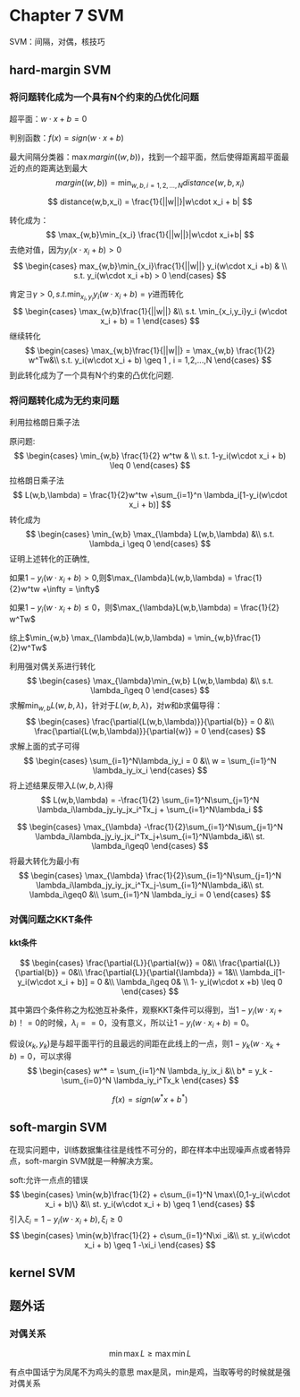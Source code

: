 # Chapter 7 SVM

SVM：间隔，对偶，核技巧

## hard-margin SVM

### 将问题转化成为一个具有N个约束的凸优化问题

超平面：$w\cdot x + b = 0$

判别函数：$f(x) = sign(w\cdot x + b)$

最大间隔分类器：$\max margin((w,b))$，找到一个超平面，然后使得距离超平面最近的点的距离达到最大
$$
margin((w,b)) = \min_{w,b,i=1,2,...,N} distance(w,b,x_i)
$$

$$
distance(w,b,x_i) = \frac{1}{||w||}|w\cdot x_i + b|
$$

转化成为：
$$
\max_{w,b}\min_{x_i} \frac{1}{||w||}|w\cdot x_i+b|
$$
去绝对值，因为$y_i(x\cdot x_i + b) >0$
$$
\begin{cases}
max_{w,b}\min_{x_i}\frac{1}{||w||} y_i(w\cdot x_i +b) & \\
s.t. y_i(w\cdot x_i +b) > 0
\end{cases}
$$


肯定$\exists \gamma > 0 ,s.t. \min_{x_i,y_i}y_i(w\cdot x_i + b) = \gamma$进而转化
$$
\begin{cases}
\max_{w,b}\frac{1}{||w||} &\\
s.t. \min_{x_i,y_i}y_i (w\cdot x_i + b) = 1
\end{cases}
$$
继续转化
$$
\begin{cases}
\max_{w,b}\frac{1}{||w||}  = \max_{w,b} \frac{1}{2} w^Tw&\\
s.t. y_i(w\cdot x_i + b) \geq 1 , i = 1,2,...,N
\end{cases}
$$
到此转化成为了一个具有N个约束的凸优化问题.

### 将问题转化成为无约束问题

利用拉格朗日乘子法

原问题:
$$
\begin{cases}
\min_{w,b} \frac{1}{2} w^tw & \\
s.t. 1-y_i(w\cdot x_i + b) \leq 0
\end{cases}
$$
拉格朗日乘子法
$$
L(w,b,\lambda) = \frac{1}{2}w^tw +\sum_{i=1}^n \lambda_i[1-y_i(w\cdot x_i + b)]
$$
转化成为
$$
\begin{cases}
\min_{w,b} \max_{\lambda} L(w,b,\lambda) &\\
s.t. \lambda_i \geq 0
\end{cases}
$$
证明上述转化的正确性,

如果$1-y_i(w\cdot x_i + b) >0$,则$\max_{\lambda}L(w,b,\lambda) = \frac{1}{2}w^tw +\infty = \infty$

如果$1-y_i(w\cdot x_i +b) \leq 0$，则$\max_{\lambda}L(w,b,\lambda) = \frac{1}{2} w^Tw$

综上$\min_{w,b} \max_{\lambda}L(w,b,\lambda) = \min_{w,b}\frac{1}{2}w^Tw$

利用强对偶关系进行转化
$$
\begin{cases}
\max_{\lambda}\min_{w,b} L(w,b,\lambda) &\\
s.t. \lambda_i\geq 0
\end{cases}
$$
求解$\min_{w,b}L(w,b,\lambda)$，针对于$L(w,b,\lambda)$，对$w$和$b$求偏导得：
$$
\begin{cases}
\frac{\partial{L(w,b,\lambda)}}{\partial{b}} = 0 &\\
\frac{\partial{L(w,b,\lambda)}}{\partial{w}} = 0
\end{cases}
$$
求解上面的式子可得
$$
\begin{cases}
\sum_{i=1}^N\lambda_iy_i = 0 &\\
w = \sum_{i=1}^N \lambda_iy_ix_i
\end{cases}
$$
将上述结果反带入$L(w,b,\lambda)$得
$$
L(w,b,\lambda) = -\frac{1}{2} \sum_{i=1}^N\sum_{j=1}^N \lambda_i\lambda_jy_iy_jx_i^Tx_j + \sum_{i=1}^N\lambda_i
$$



$$
\begin{cases}
\max_{\lambda} -\frac{1}{2}\sum_{i=1}^N\sum_{j=1}^N \lambda_i\lambda_jy_iy_jx_i^Tx_j+\sum_{i=1}^N\lambda_i&\\
st. \lambda_i\geq0
\end{cases}
$$
将最大转化为最小有
$$
\begin{cases}
\max_{\lambda} \frac{1}{2}\sum_{i=1}^N\sum_{j=1}^N \lambda_i\lambda_jy_iy_jx_i^Tx_j-\sum_{i=1}^N\lambda_i&\\
st. \lambda_i\geq0 &\\
\sum_{i=1}^N \lambda_iy_i = 0
\end{cases}
$$

### 对偶问题之KKT条件

#### kkt条件

$$
\begin{cases}
\frac{\partial{L}}{\partial{w}} = 0&\\
\frac{\partial{L}}{\partial{b}} = 0&\\
\frac{\partial{L}}{\partial{\lambda}} = 1&\\
\lambda_i[1-y_i(w\cdot x_i + b)] = 0 &\\
\lambda_i\geq 0& \\
1- y_i(w\cdot x +b) \leq 0
\end{cases}
$$

其中第四个条件称之为松弛互补条件，观察KKT条件可以得到，当$1 - y_i(w\cdot x_i+b) ！=0$的时候，$\lambda_i ==0$，没有意义，所以让$1- y_i(w\cdot x_i + b) = 0$。

假设$(x_k,y_k)$是与超平面平行的且最远的间距在此线上的一点，则$1- y_k(w\cdot x_k + b) = 0$，可以求得
$$
\begin{cases}
w^* = \sum_{i=1}^N \lambda_iy_ix_i &\\
b* = y_k - \sum_{i=0}^N \lambda_iy_i^Tx_k
\end{cases}
$$

$$
f(x) = sign(w^*x+b^*)
$$



## soft-margin SVM

在现实问题中，训练数据集往往是线性不可分的，即在样本中出现噪声点或者特异点，soft-margin SVM就是一种解决方案。

soft:允许一点点的错误
$$
\begin{cases}
\min{w,b}\frac{1}{2} + c\sum_{i=1}^N \max\{0,1-y_i(w\cdot x_i + b)\} &\\
st. y_i(w\cdot x_i + b) \geq 1
\end{cases}
$$
引入$\xi_i = 1- y_i(w\cdot x_i + b),\xi_i \geq 0$
$$
\begin{cases}
\min{w,b}\frac{1}{2} + c\sum_{i=1}^N\xi _i&\\
st. y_i(w\cdot x_i + b) \geq 1 -\xi_i
\end{cases}
$$




## kernel SVM

## 题外话

### 对偶关系

$$
\min\max L \geq \max\min L
$$

 有点中国话宁为凤尾不为鸡头的意思 max是凤，min是鸡，当取等号的时候就是强对偶关系

